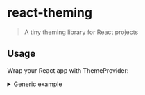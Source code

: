 # react-theming

> A tiny theming library for React projects

## Usage

Wrap your React app with ThemeProvider:

<details>
<summary>Generic example</summary>
```jsx
import React, { Component } from "react"
import ThemeProvider "..."

export default class extends Component {
  render() {
    return (
      <ThemeProvider theme={{
        ...
      }}>
        <App/>
      </ThemeProvider>
    )
  }
}
```
</details>

## License

MIT © [Anthony Ngo](http://anthonyngo.me)